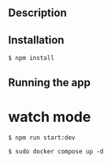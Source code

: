 ## Description

## Installation

```bash
$ npm install
```

## Running the app
# watch mode
```
$ npm run start:dev

$ sudo docker compose up -d
```

